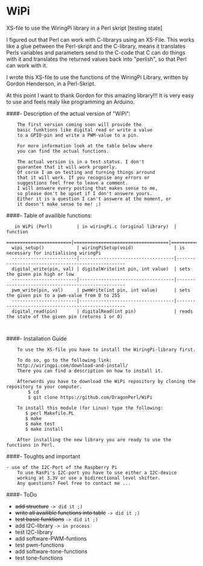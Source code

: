 # WiPi
XS-file to use the WiringPi library in a Perl skript [testing state]

I figured out that Perl can work with C-librarys using an XS-File.
This works like a glue petween the Perl-skript and the C-library, means it translates 
Perls variables and parameters send to the C-code that C can do things with it and 
translates the returned values back into "perlish", so that Perl can work with it.

I wrote this XS-file to use the functions of the WiringPi Library, written by Gordon Henderson, in a Perl-Skript. 

At this point I want to thank Gordon for this amazing library!!!
It is very easy to use and feels realy like programming an Arduino. 



####- Description of the actual version of "WiPi":
```    
    The first version coming soon will provide the 
    basic funktions like digital read or write a value 
    to a GPIO-pin and write a PWM-value to a pin. 
    
    For more information look at the table below where
    you can find the actual functions. 
    
    The actual version is in a test status. I don't 
    guarantee that it will work properly.
    Of corse I am on testing and turning things arround 
    that it will work. If you recognise any errors or 
    suggestions feel free to leave a comment.
    I will answere every posting that makes sense to me, 
    so please don't be upset if I don't answere yours. 
    Either it is a question I can't answere at the moment, or 
    it doesn't make sense to me! ;)
```


####- Table of availible functions:
```
   in WiPi (Perl)         | in wiringPi.c (original library)  |  function
  ========================|===================================|===================================================
  wipi_setup()            | wiringPiSetup(void)               | is necessary for initialising wiringPi
  ------------------------|-----------------------------------|---------------------------------------------------
  digital_write(pin, val) | digitalWrite(int pin, int value)  | sets the given pin high or low      
  ------------------------|-----------------------------------|---------------------------------------------------
  pwm_write(pin, val)     | pwmWrite(int pin, int value)      | sets the given pin to a pwm-value from 0 to 255    
  ------------------------|-----------------------------------|---------------------------------------------------
  digital_read(pin)       | digitalRead(int pin)              | reads the state of the given pin (returns 1 or 0)
    
    
```

####- Installation Guide
```    
    To use the XS-file you have to install the WiringPi-library first. 
    
    To do so, go to the following link: 
    http://wiringpi.com/download-and-install/
    There you can find a description on how to install it. 
        
    Afterwords you have to download the WiPi repository by cloning the repository to your computer.
        $ cd     
        $ git clone https://github.com/DragonPerl/WiPi
    
    To install this module (for Linux) type the following:
       $ perl Makefile.PL
       $ make
       $ make test
       $ make install
    
    After installing the new library you are ready to use the functions in Perl.
```


####- Toughts and important
```
- use of the I2C-Port of the Raspberry Pi
    To use RasPi's I2C-port you have to use either a I2C-device 
    working at 3.3V or use a bidirectional level shifter.
    Any questions? Feel free to contact me ...

```

####- ToDo
- ~~add structure~~ `-> did it ;)` 
- ~~write all availible functions into table~~ `-> did it ;)`
- ~~test basic funktions~~ `-> did it ;)`
- add I2C-library `-> in process`
- test I2C-library
- add software-PWM-funtions
- test pwm-functions
- add software-tone-functions
- test tone-functions
